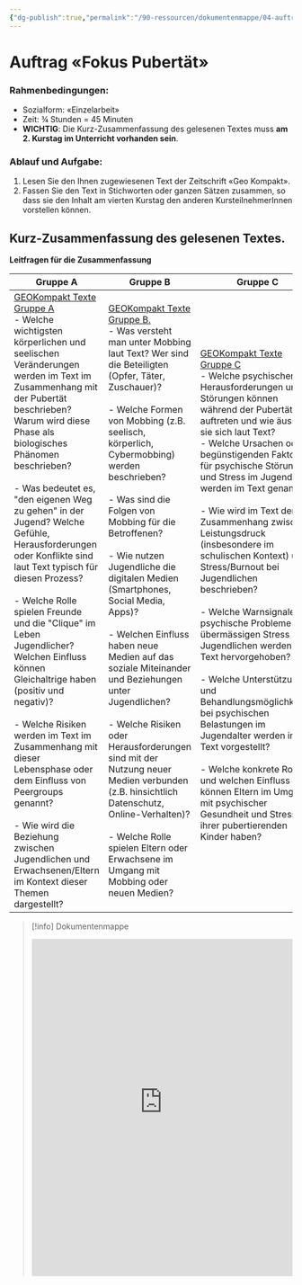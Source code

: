```yaml
---
{"dg-publish":true,"permalink":"/90-ressourcen/dokumentenmappe/04-auftrag-fokus-pubertaet/"}
---
```


# Auftrag «Fokus Pubertät»
### Rahmenbedingungen:
- Sozialform: «Einzelarbeit»
- Zeit: ¾ Stunden = 45 Minuten
- **WICHTIG**: Die Kurz-Zusammenfassung des gelesenen Textes muss **am 2. Kurstag im Unterricht vorhanden sein**. 
### Ablauf und Aufgabe:
1. Lesen Sie den Ihnen zugewiesenen Text der Zeitschrift «Geo Kompakt».
2. Fassen Sie den Text in Stichworten oder ganzen Sätzen zusammen, so dass sie den Inhalt am vierten Kurstag den anderen KursteilnehmerInnen vorstellen können.
## Kurz-Zusammenfassung des gelesenen Textes.

**Leitfragen für die Zusammenfassung**

| **Gruppe A**                                                                                                                                                                                                                                                                                                                                                                                                                                                                                                                                                                                                                                                                                                                                                                                                                                                                                                                     | **Gruppe B**<br>                                                                                                                                                                                                                                                                                                                                                                                                                                                                                                                                                                                                                                                                                                                                                                                                                                                                                   | **Gruppe C**<br>                                                                                                                                                                                                                                                                                                                                                                                                                                                                                                                                                                                                                                                                                                                                                                                                                                                                                                                                                                                            |
| -------------------------------------------------------------------------------------------------------------------------------------------------------------------------------------------------------------------------------------------------------------------------------------------------------------------------------------------------------------------------------------------------------------------------------------------------------------------------------------------------------------------------------------------------------------------------------------------------------------------------------------------------------------------------------------------------------------------------------------------------------------------------------------------------------------------------------------------------------------------------------------------------------------------------------- | -------------------------------------------------------------------------------------------------------------------------------------------------------------------------------------------------------------------------------------------------------------------------------------------------------------------------------------------------------------------------------------------------------------------------------------------------------------------------------------------------------------------------------------------------------------------------------------------------------------------------------------------------------------------------------------------------------------------------------------------------------------------------------------------------------------------------------------------------------------------------------------------------- | ----------------------------------------------------------------------------------------------------------------------------------------------------------------------------------------------------------------------------------------------------------------------------------------------------------------------------------------------------------------------------------------------------------------------------------------------------------------------------------------------------------------------------------------------------------------------------------------------------------------------------------------------------------------------------------------------------------------------------------------------------------------------------------------------------------------------------------------------------------------------------------------------------------------------------------------------------------------------------------------------------------- |
| [GEOKompakt Texte Gruppe A](https://bbwch-my.sharepoint.com/:b:/g/personal/pietro_rossi_bbw_ch/EbgiSZiuLHpFvqEQCbcRlwwBVdBtOWbOnV7tfNVN8Yo-Xw?e=Dy4wKz)<br>- Welche wichtigsten körperlichen und seelischen Veränderungen werden im Text im Zusammenhang mit der Pubertät beschrieben? Warum wird diese Phase als biologisches Phänomen beschrieben?<br>    <br>- Was bedeutet es, "den eigenen Weg zu gehen" in der Jugend? Welche Gefühle, Herausforderungen oder Konflikte sind laut Text typisch für diesen Prozess?<br>    <br>- Welche Rolle spielen Freunde und die "Clique" im Leben Jugendlicher? Welchen Einfluss können Gleichaltrige haben (positiv und negativ)?<br>    <br>- Welche Risiken werden im Text im Zusammenhang mit dieser Lebensphase oder dem Einfluss von Peergroups genannt?<br>    <br>- Wie wird die Beziehung zwischen Jugendlichen und Erwachsenen/Eltern im Kontext dieser Themen dargestellt? | [GEOKompakt Texte Gruppe B.](https://bbwch-my.sharepoint.com/:b:/g/personal/pietro_rossi_bbw_ch/EVjwuiUTjRBEuCFAthDcSp0BS_KLQKCmaBUHpOdmcP2EpA?e=NHx6e5)<br>- Was versteht man unter Mobbing laut Text? Wer sind die Beteiligten (Opfer, Täter, Zuschauer)?<br>    <br>- Welche Formen von Mobbing (z.B. seelisch, körperlich, Cybermobbing) werden beschrieben?<br>    <br>- Was sind die Folgen von Mobbing für die Betroffenen?<br>    <br>- Wie nutzen Jugendliche die digitalen Medien (Smartphones, Social Media, Apps)?<br>    <br>- Welchen Einfluss haben neue Medien auf das soziale Miteinander und Beziehungen unter Jugendlichen?<br>    <br>- Welche Risiken oder Herausforderungen sind mit der Nutzung neuer Medien verbunden (z.B. hinsichtlich Datenschutz, Online-Verhalten)?<br>    <br>- Welche Rolle spielen Eltern oder Erwachsene im Umgang mit Mobbing oder neuen Medien? | [GEOKompakt Texte Gruppe C](https://bbwch-my.sharepoint.com/:b:/g/personal/pietro_rossi_bbw_ch/EWBtrGcAVDlFhTrbEGkMVQoBvoMw1cQJFjK_TSapEcZNbg?e=LelmyD)<br>- Welche psychischen Herausforderungen und Störungen können während der Pubertät auftreten und wie äussern sie sich laut Text?<br>- Welche Ursachen oder begünstigenden Faktoren für psychische Störungen und Stress im Jugendalter werden im Text genannt?<br><br>- Wie wird im Text der Zusammenhang zwischen Leistungsdruck (insbesondere im schulischen Kontext) und Stress/Burnout bei Jugendlichen beschrieben?<br><br>- Welche Warnsignale für psychische Probleme oder übermässigen Stress bei Jugendlichen werden im Text hervorgehoben?<br><br>- Welche Unterstützungs- und Behandlungsmöglichkeiten bei psychischen Belastungen im Jugendalter werden im Text vorgestellt?<br><br>- Welche konkrete Rolle und welchen Einfluss können Eltern im Umgang mit psychischer Gesundheit und Stress ihrer pubertierenden Kinder haben?<br><br> |

>[!info] Dokumentenmappe
><iframe src="https://bbwch-my.sharepoint.com/personal/pietro_rossi_bbw_ch/_layouts/15/Doc.aspx?sourcedoc={09810e26-7716-4a05-bc0c-15bcb7d9c0c7}&amp;action=embedview&amp;wdStartOn=22" width="100%" height="600px" frameborder="0">Dies ist ein eingebettetes <a target="_blank" href="https://office.com">Microsoft Office</a>-Dokument, unterstützt von <a target="_blank" href="https://office.com/webapps">Office</a>.</iframe>
